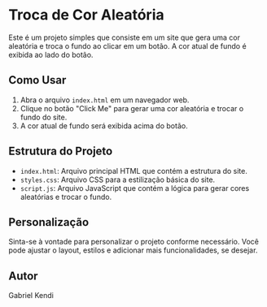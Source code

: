 # Troca de Cor Aleatória

Este é um projeto simples que consiste em um site que gera uma cor aleatória e troca o fundo ao clicar em um botão. A cor atual de fundo é exibida ao lado do botão.

## Como Usar

1. Abra o arquivo `index.html` em um navegador web.
2. Clique no botão "Click Me" para gerar uma cor aleatória e trocar o fundo do site.
3. A cor atual de fundo será exibida acima do botão.

## Estrutura do Projeto

- `index.html`: Arquivo principal HTML que contém a estrutura do site.
- `styles.css`: Arquivo CSS para a estilização básica do site.
- `script.js`: Arquivo JavaScript que contém a lógica para gerar cores aleatórias e trocar o fundo.

## Personalização

Sinta-se à vontade para personalizar o projeto conforme necessário. Você pode ajustar o layout, estilos e adicionar mais funcionalidades, se desejar.

## Autor

Gabriel Kendi
